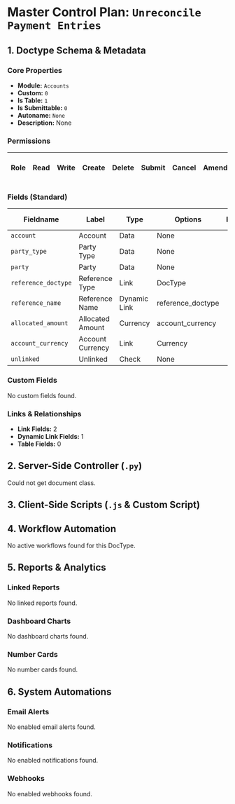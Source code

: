 # Master Control Plan: `Unreconcile Payment Entries`

## 1. Doctype Schema & Metadata

### Core Properties
- **Module:** `Accounts`
- **Custom:** `0`
- **Is Table:** `1`
- **Is Submittable:** `0`
- **Autoname:** `None`
- **Description:** None

### Permissions
| Role | Read | Write | Create | Delete | Submit | Cancel | Amend | Report | Import | Export | Print | Email | Share | Set User Perms |
|---|---|---|---|---|---|---|---|---|---|---|---|---|---|---|


### Fields (Standard)
| Fieldname | Label | Type | Options | Required | Hidden | Read Only | Default | Description |
|---|---|---|---|---|---|---|---|---|
| `account` | Account | Data | None |  |  |  | None | None |
| `party_type` | Party Type | Data | None |  |  |  | None | None |
| `party` | Party | Data | None |  |  |  | None | None |
| `reference_doctype` | Reference Type | Link | DocType |  |  |  | None | None |
| `reference_name` | Reference Name | Dynamic Link | reference_doctype |  |  |  | None | None |
| `allocated_amount` | Allocated Amount | Currency | account_currency |  |  |  | None | None |
| `account_currency` | Account Currency | Link | Currency |  |  | ✅ | None | None |
| `unlinked` | Unlinked | Check | None |  |  | ✅ | 0 | None |


### Custom Fields
No custom fields found.


### Links & Relationships
- **Link Fields:** 2
- **Dynamic Link Fields:** 1
- **Table Fields:** 0

## 2. Server-Side Controller (`.py`)
Could not get document class.


## 3. Client-Side Scripts (`.js` & Custom Script)




## 4. Workflow Automation
No active workflows found for this DocType.


## 5. Reports & Analytics
### Linked Reports
No linked reports found.


### Dashboard Charts
No dashboard charts found.


### Number Cards
No number cards found.


## 6. System Automations
### Email Alerts
No enabled email alerts found.


### Notifications
No enabled notifications found.


### Webhooks
No enabled webhooks found.
